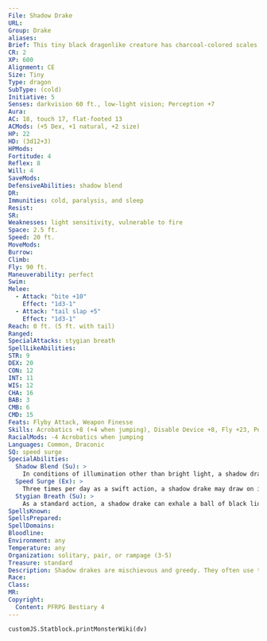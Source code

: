 ```yaml
---
File: Shadow Drake
URL: 
Group: Drake
aliases: 
Brief: This tiny black dragonlike creature has charcoal-colored scales and shadowy wings.
CR: 2
XP: 600
Alignment: CE
Size: Tiny
Type: dragon
SubType: (cold)
Initiative: 5
Senses: darkvision 60 ft., low-light vision; Perception +7
Aura: 
AC: 18, touch 17, flat-footed 13
ACMods: (+5 Dex, +1 natural, +2 size)
HP: 22
HD: (3d12+3)
HPMods: 
Fortitude: 4
Reflex: 8
Will: 4
SaveMods: 
DefensiveAbilities: shadow blend
DR: 
Immunities: cold, paralysis, and sleep
Resist: 
SR: 
Weaknesses: light sensitivity, vulnerable to fire
Space: 2.5 ft.
Speed: 20 ft.
MoveMods: 
Burrow: 
Climb: 
Fly: 90 ft.
Maneuverability: perfect
Swim: 
Melee: 
  - Attack: "bite +10"
    Effect: "1d3-1"
  - Attack: "tail slap +5"
    Effect: "1d3-1"
Reach: 0 ft. (5 ft. with tail)
Ranged: 
SpecialAttacks: stygian breath
SpellLikeAbilities: 
STR: 9
DEX: 20
CON: 12
INT: 11
WIS: 12
CHA: 16
BAB: 3
CMB: 6
CMD: 15
Feats: Flyby Attack, Weapon Finesse
Skills: Acrobatics +8 (+4 when jumping), Disable Device +8, Fly +23, Perception +7, Sleight of Hand +8, Stealth +19
RacialMods: -4 Acrobatics when jumping
Languages: Common, Draconic
SQ: speed surge
SpecialAbilities:
  Shadow Blend (Su): >
    In conditions of illumination other than bright light, a shadow drake disappears into the shadows, giving it concealment (20% miss chance). It can resume or suspend this ability as a free action.
  Speed Surge (Ex): >
    Three times per day as a swift action, a shadow drake may draw on its draconic heritage for a boost of strength and speed to take an additional move action in that round.
  Stygian Breath (Su): >
    As a standard action, a shadow drake can exhale a ball of black liquid that explodes into a cloud of frigid black mist. This attack has a range of 60 feet and deals 2d6 points of cold damage (Reflex DC 12 half) to all creatures within a 5-foot-radius spread. The mist snuffs out light sources in the area effect, extinguishing nonmagical light sources and dispelling light spells of 1st level or lower. Once a shadow drake has used its stygian breath, it cannot do so again for 1d6 rounds. The save DC is Constitution-based.
SpellsKnown: 
SpellsPrepared: 
SpellDomains: 
Bloodline: 
Environment: any
Temperature: any
Organization: solitary, pair, or rampage (3-5)
Treasure: standard
Description: Shadow drakes are mischievous and greedy. They often use their whiplike tails as third limbs, grasping small objects or even using their tails to work locks or swipe small objects they desire. Because they are so small and fast, they are master thieves and pickpockets. Unlike most drakes and dragonkin, shadow drakes like to haunt the fringes of civilization, often making lairs in abandoned buildings, forgotten attics, or unused bell towers, and stashing their tiny treasure hoards there. A shadow drake can be chosen as a familiar by a 7th-level evil spellcaster who has the Improved Familiar feat. Young shadow drakes are almost pure black and have lustrous hides. As they age, their scales lose this luster and turn dull gray. Much like their larger dragon cousins, shadow drakes are long-lived, and can reach 150 to 200 years in age.
Race: 
Class: 
MR: 
Copyright:
  Content: PFRPG Bestiary 4
---
```

```dataviewjs
customJS.Statblock.printMonsterWiki(dv)
```
